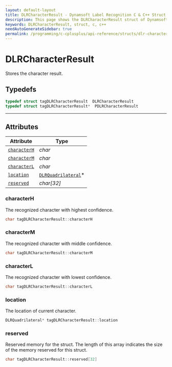 ```yaml
---
layout: default-layout
title: DLRCharacterResult - Dynamsoft Label Recognition C & C++ Struct
description: This page shows the DLRCharacterResult struct of Dynamsoft Label Recognition for C & C++ Language.
keywords: DLRCharacterResult, struct, c, c++
needAutoGenerateSidebar: true
permalink: /programming/c-cplusplus/api-reference/structs/dlr-character-result.html
---
```



# DLRCharacterResult
Stores the character result.

## Typedefs

```cpp
typedef struct tagDLRCharacterResult  DLRCharacterResult
typedef struct tagDLRCharacterResult*  PDLRCharacterResult
```  
  
---
  

## Attributes
  
| Attribute | Type |
|---------- | ---- |
| [`characterH`](#characterh) | *char* |
| [`characterM`](#characterm) | *char* |
| [`characterL`](#characterl) | *char* |
| [`location`](#location) | [`DLRQuadrilateral`](dlr-quadrilateral.html)\* |
| [`reserved`](#reserved) | *char\[32\]* |


### characterH
The recognized character with highest confidence.
```cpp
char tagDLRCharacterResult::characterH
```

### characterM
The recognized character with middle confidence.
```cpp
char tagDLRCharacterResult::characterM
```

### characterL
The recognized character with lowest confidence.
```cpp
char tagDLRCharacterResult::characterL
```

### location
The location of current character.
```cpp
DLRQuadrilateral* tagDLRCharacterResult::location
```


### reserved
Reserved memory for the struct. The length of this array indicates the size of the memory reserved for this struct.
```cpp
char tagDLRCharacterResult::reserved[32]
```
